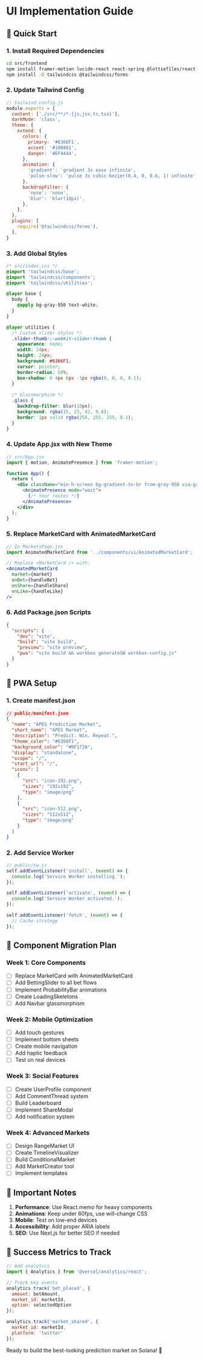 # UI Implementation Guide

## 🚀 Quick Start

### 1. Install Required Dependencies
```bash
cd src/frontend
npm install framer-motion lucide-react react-spring @lottiefiles/react-lottie-player
npm install -D tailwindcss @tailwindcss/forms
```

### 2. Update Tailwind Config
```javascript
// tailwind.config.js
module.exports = {
  content: ['./src/**/*.{js,jsx,ts,tsx}'],
  darkMode: 'class',
  theme: {
    extend: {
      colors: {
        primary: '#6366F1',
        accent: '#10B981',
        danger: '#EF4444',
      },
      animation: {
        'gradient': 'gradient 3s ease infinite',
        'pulse-slow': 'pulse 3s cubic-bezier(0.4, 0, 0.6, 1) infinite',
      },
      backdropFilter: {
        'none': 'none',
        'blur': 'blur(10px)',
      },
    },
  },
  plugins: [
    require('@tailwindcss/forms'),
  ],
}
```

### 3. Add Global Styles
```css
/* src/index.css */
@import 'tailwindcss/base';
@import 'tailwindcss/components';
@import 'tailwindcss/utilities';

@layer base {
  body {
    @apply bg-gray-950 text-white;
  }
}

@layer utilities {
  /* Custom slider styles */
  .slider-thumb::-webkit-slider-thumb {
    appearance: none;
    width: 24px;
    height: 24px;
    background: #6366F1;
    cursor: pointer;
    border-radius: 50%;
    box-shadow: 0 4px 6px -1px rgba(0, 0, 0, 0.1);
  }
  
  /* Glassmorphism */
  .glass {
    backdrop-filter: blur(10px);
    background: rgba(15, 23, 42, 0.8);
    border: 1px solid rgba(255, 255, 255, 0.1);
  }
}
```

### 4. Update App.jsx with New Theme
```jsx
// src/App.jsx
import { motion, AnimatePresence } from 'framer-motion';

function App() {
  return (
    <div className="min-h-screen bg-gradient-to-br from-gray-950 via-gray-900 to-indigo-950">
      <AnimatePresence mode="wait">
        {/* Your routes */}
      </AnimatePresence>
    </div>
  );
}
```

### 5. Replace MarketCard with AnimatedMarketCard
```jsx
// In MarketsPage.jsx
import AnimatedMarketCard from '../components/ui/AnimatedMarketCard';

// Replace <MarketCard /> with:
<AnimatedMarketCard
  market={market}
  onBet={handleBet}
  onShare={handleShare}
  onLike={handleLike}
/>
```

### 6. Add Package.json Scripts
```json
{
  "scripts": {
    "dev": "vite",
    "build": "vite build",
    "preview": "vite preview",
    "pwa": "vite build && workbox generateSW workbox-config.js"
  }
}
```

## 📱 PWA Setup

### 1. Create manifest.json
```json
// public/manifest.json
{
  "name": "APES Prediction Market",
  "short_name": "APES Market",
  "description": "Predict. Win. Repeat.",
  "theme_color": "#6366F1",
  "background_color": "#0F172A",
  "display": "standalone",
  "scope": "/",
  "start_url": "/",
  "icons": [
    {
      "src": "icon-192.png",
      "sizes": "192x192",
      "type": "image/png"
    },
    {
      "src": "icon-512.png",
      "sizes": "512x512",
      "type": "image/png"
    }
  ]
}
```

### 2. Add Service Worker
```javascript
// public/sw.js
self.addEventListener('install', (event) => {
  console.log('Service Worker installing.');
});

self.addEventListener('activate', (event) => {
  console.log('Service Worker activated.');
});

self.addEventListener('fetch', (event) => {
  // Cache strategy
});
```

## 🎨 Component Migration Plan

### Week 1: Core Components
- [ ] Replace MarketCard with AnimatedMarketCard
- [ ] Add BettingSlider to all bet flows
- [ ] Implement ProbabilityBar animations
- [ ] Create LoadingSkeletons
- [ ] Add Navbar glassmorphism

### Week 2: Mobile Optimization
- [ ] Add touch gestures
- [ ] Implement bottom sheets
- [ ] Create mobile navigation
- [ ] Add haptic feedback
- [ ] Test on real devices

### Week 3: Social Features
- [ ] Create UserProfile component
- [ ] Add CommentThread system
- [ ] Build Leaderboard
- [ ] Implement ShareModal
- [ ] Add notification system

### Week 4: Advanced Markets
- [ ] Design RangeMarket UI
- [ ] Create TimelineVisualizer
- [ ] Build ConditionalMarket
- [ ] Add MarketCreator tool
- [ ] Implement templates

## 🚨 Important Notes

1. **Performance**: Use React.memo for heavy components
2. **Animations**: Keep under 60fps, use will-change CSS
3. **Mobile**: Test on low-end devices
4. **Accessibility**: Add proper ARIA labels
5. **SEO**: Use Next.js for better SEO if needed

## 🎯 Success Metrics to Track

```javascript
// Add analytics
import { Analytics } from '@vercel/analytics/react';

// Track key events
analytics.track('bet_placed', {
  amount: betAmount,
  market_id: marketId,
  option: selectedOption
});

analytics.track('market_shared', {
  market_id: marketId,
  platform: 'twitter'
});
```

Ready to build the best-looking prediction market on Solana! 🚀 